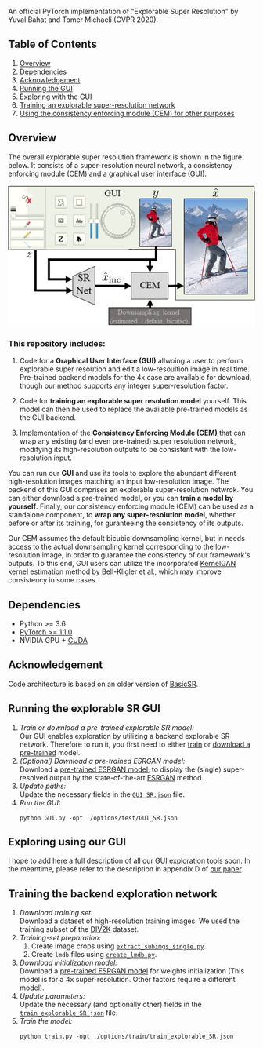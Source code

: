 An official PyTorch implementation of "Explorable Super Resolution" by Yuval Bahat and Tomer Michaeli (CVPR 2020).

## Table of Contents
1. [Overview](#overview)
1. [Dependencies](#dependencies)
1. [Acknowledgement](#acknowledgement)
1. [Running the GUI](#GUI_run)
1. [Exploring with the GUI](#GUI_usage)
1. [Training an explorable super-resolution network](#Training)
1. [Using the consistency enforcing module (CEM) for other purposes](./CEM)

## Overview 
The overall explorable super resolution framework is shown in the figure below. It consists of a super-resolution neural network, a consistency enforcing module (CEM) and a graphical user interface (GUI). 
<p align="center">
   <img src="fig_framework_scheme_4_github.png">
</p>

### This repository includes:<a name="repository_includes"></a>
1. Code for a **Graphical User Interface (GUI)** allwoing a user to perform explorable super resoution and edit a low-resoultion image in real time. Pre-trained backend models for the 4x case are available for download, though our method supports any integer super-resolution factor.

1. Code for **training an explorable super resolution model** yourself. This model can then be used to replace the available pre-trained models as the GUI backend.
1. Implementation of the **Consistency Enforcing Module (CEM)** that can wrap any existing (and even pre-trained) super resolution network, modifying its high-resolution outputs to be consistent with the low-resolution input.


You can run our **GUI** and use its tools to explore the abundant different high-resolution images matching an input low-resolution image. The backend of this GUI comprises an explorable super-resolution netwrok. You can either download a pre-trained model, or you can **train a model by yourself**. Finally, our consistency enforcing module (CEM) can be used as a standalone component, to **wrap any super-resolution model**, whether before or after its training, for guranteeing the consistency of its outputs.

Our CEM assumes the default bicubic downsampling kernel, but in needs access to the actual downsampling kernel corresponding to the low-resolution image, in order to guarantee the consistency of our framework's outputs. To this end, GUI users can utilize the incorporated [KernelGAN](http://www.wisdom.weizmann.ac.il/~vision/kernelgan/) kernel estimation method by Bell-Kligler et al., which may improve consistency in some cases.

## Dependencies

- Python >= 3.6
- [PyTorch >= 1.1.0](https://pytorch.org/)
- NVIDIA GPU + [CUDA](https://developer.nvidia.com/cuda-downloads)
<!--- Other Python packages: `pip install numpy opencv-python lmdb`-->

## Acknowledgement
Code architecture is based on an older version of [BasicSR](https://github.com/junyanz/pytorch-CycleGAN-and-pix2pix).

## Running the explorable SR GUI<a name="GUI_run"></a>
1. *Train or download a pre-trained explorable SR model:*  
Our GUI enables exploration by utilizing a backend explorable SR network. Therefore to run it, you first need to either [train](#Training) or [download a pre-trained](https://drive.google.com/file/d/1UmF0Dy_c97CMiyMFG16goJxzXXwpQOUG/view?usp=sharing) model. 
1. *(Optional) Download a pre-trained ESRGAN model:*  
Download a [pre-trained ESRGAN model](https://drive.google.com/file/d/1bWeH3zo0OIoCYUjei2pkCBm-ATlkwhpK/view?usp=sharing), to display the (single) super-resolved output by the state-of-the-art [ESRGAN](https://arxiv.org/abs/1809.00219) method.
1. *Update paths:*  
Update the necessary fields in the [`GUI_SR.json`](./options/test/GUI_SR.json) file.
1. *Run the GUI:*  
   ```
   python GUI.py -opt ./options/test/GUI_SR.json  
   ```
## Exploring using our GUI<a name="GUI_usage"></a>
I hope to add here a full description of all our GUI exploration tools soon. In the meantime, please refer to the description in appendix D of [our paper](https://drive.google.com/file/d/1N6pwutE_wxx8xDx29zvItjDdqO-CLklG/view?usp=sharing).

## Training the backend exploration network<a name="Training"></a>
1. *Download training set:*  
Download a dataset of high-resolution training images. We used the training subset of the [DIV2K](https://data.vision.ee.ethz.ch/cvl/DIV2K/) dataset.
1. *Training-set preparation:*  
   1. Create image crops using [`extract_subimgs_single.py`](./scripts/extract_subimgs_single.py).
   1. Create `lmdb` files using [`create_lmdb.py`](./scripts/create_lmdb.py).
1. *Download initialization model:*  
Download a [pre-trained ESRGAN model](https://drive.google.com/file/d/1bWeH3zo0OIoCYUjei2pkCBm-ATlkwhpK/view?usp=sharing) for weights initialization (This model is for a 4x super-resolution. Other factors require a different model).
1. *Update parameters:*  
Update the necessary (and optionally other) fields in the [`train_explorable_SR.json`](./options/train/train_explorable_SR.json) file.
1. *Train the model:*  
   ```
   python train.py -opt ./options/train/train_explorable_SR.json  
   ```

